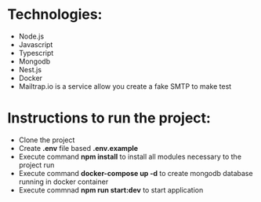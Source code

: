 Technologies:
================

- Node.js
- Javascript
- Typescript
- Mongodb
- Nest.js
- Docker
- Mailtrap.io is a service allow you create a fake SMTP to make test

Instructions to run the project:
================================

- Clone the project
- Create **.env** file based **.env.example**
- Execute command **npm install** to install all modules necessary to the project run
- Execute command **docker-compose up -d** to create mongodb database running in docker container
- Execute commnad **npm run start:dev** to start application